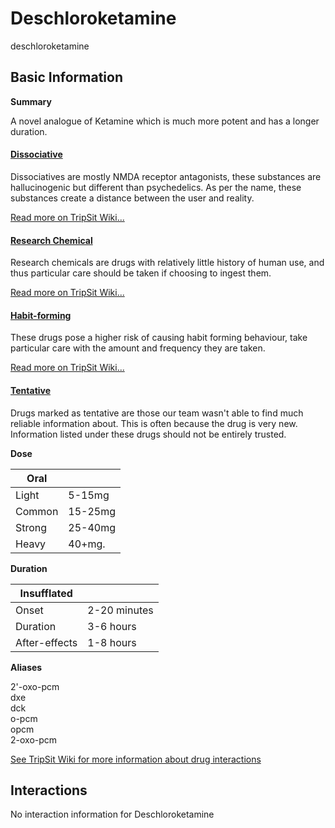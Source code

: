 # Deschloroketamine

deschloroketamine

## Basic Information

**Summary**

A novel analogue of Ketamine which is much more potent and has a longer duration.

#### [Dissociative](/category/dissociative)

Dissociatives are mostly NMDA receptor antagonists, these substances are hallucinogenic but different than psychedelics. As per the name, these substances create a distance between the user and reality.

[Read more on TripSit Wiki...](#{category.wiki})

#### [Research Chemical](/category/research-chemical)

Research chemicals are drugs with relatively little history of human use, and thus particular care should be taken if choosing to ingest them.

[Read more on TripSit Wiki...](#{category.wiki})

#### [Habit-forming](/category/habit-forming)

These drugs pose a higher risk of causing habit forming behaviour, take particular care with the amount and frequency they are taken.

[Read more on TripSit Wiki...](#{category.wiki})

#### [Tentative](/category/tentative)

Drugs marked as tentative are those our team wasn't able to find much reliable information about. This is often because the drug is very new. Information listed under these drugs should not be entirely trusted.

**Dose**

| Oral   |         |
| ------ | ------- |
| Light  | 5-15mg  |
| Common | 15-25mg |
| Strong | 25-40mg |
| Heavy  | 40+mg.  |

**Duration**

| Insufflated   |              |
| ------------- | ------------ |
| Onset         | 2-20 minutes |
| Duration      | 3-6 hours    |
| After-effects | 1-8 hours    |

**Aliases**

2'-oxo-pcm  
dxe  
dck  
o-pcm  
opcm  
2-oxo-pcm  

[See TripSit Wiki for more information about drug interactions](http://combo.tripsit.me/)

## Interactions

No interaction information for Deschloroketamine